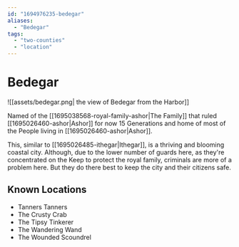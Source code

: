 ```yaml
---
id: "1694976235-bedegar"
aliases:
  - "Bedegar"
tags:
  - "two-counties"
  - "location"
---
```


# Bedegar
![[assets/bedegar.png| the view of Bedegar from the Harbor]]

Named of the [[1695038568-royal-family-ashor|The Family]] that ruled [[1695026460-ashor|Ashor]] for now 15 Generations and home of most of the People living in [[1695026460-ashor|Ashor]]. 

This, similar to [[1695026485-ithegar|Ithegar]], is a thriving and blooming coastal city. Although, due to the lower number of guards here, as they're concentrated on the Keep to protect the royal family, criminals are more of a problem here. But they do there best to keep the city and their citizens safe.

## Known Locations

- Tanners Tanners
- The Crusty Crab
- The Tipsy Tinkerer
- The Wandering Wand
- The Wounded Scoundrel
